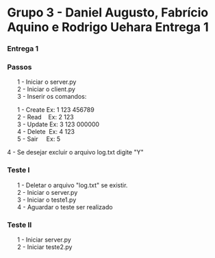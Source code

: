 # Grupo 3 - Daniel Augusto, Fabrício Aquino e Rodrigo Uehara Entrega 1
<h3>Entrega 1</h3>
<h3>Passos</h3>
<ul>1 - Iniciar o server.py<br/>
2 - Iniciar o client.py<br/>
3 - Inserir os comandos:<br/></ul>
<ul>1 - Create Ex: 1 123 456789<br/>
2 - Read&nbsp; &nbsp; Ex: 2 123<br/>
3 - Update Ex: 3 123 000000<br/>
4 - Delete&nbsp; Ex: 4 123<br/>
5 - Sair&nbsp; &nbsp; &nbsp;Ex: 5</ul>

4 - Se desejar excluir o arquivo log.txt digite "Y" <br/>
<h3>Teste I</h3>
<ul>1 - Deletar o arquivo "log.txt" se existir.<br/>
2 - Iniciar o server.py<br/>
3 - Iniciar o teste1.py<br/>
4 - Aguardar o teste ser realizado<br/></ul>

<h3>Teste II</h3>
<ul>1 - Iniciar server.py<br/>
2 - Iniciar teste2.py</ul>
